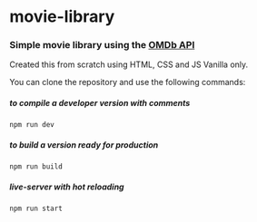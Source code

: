 # movie-library
### Simple movie library using the [OMDb API](http://www.omdbapi.com/)

Created this from scratch using HTML, CSS and JS Vanilla only.

You can clone the repository and use the following commands:


##### to compile a developer version with comments
```shell
npm run dev
```

##### to build a version ready for production
```shell
npm run build
```

##### live-server with hot reloading
```shell
npm run start
```

